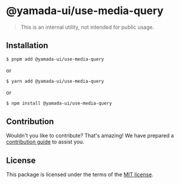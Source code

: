 # @yamada-ui/use-media-query

> This is an internal utility, not intended for public usage.

## Installation

```sh
$ pnpm add @yamada-ui/use-media-query
```

or

```sh
$ yarn add @yamada-ui/use-media-query
```

or

```sh
$ npm install @yamada-ui/use-media-query
```

## Contribution

Wouldn't you like to contribute? That's amazing! We have prepared a [contribution guide](https://github.com/yamada-ui/yamada-ui/blob/main/CONTRIBUTING.md) to assist you.

## License

This package is licensed under the terms of the
[MIT license](https://github.com/yamada-ui/yamada-ui/blob/main/LICENSE).
